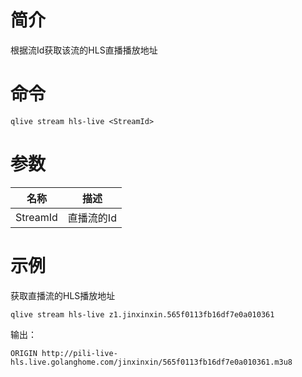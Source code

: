 # 简介

根据流Id获取该流的HLS直播播放地址

# 命令

```
qlive stream hls-live <StreamId>
```

# 参数

|名称|描述|
|--------|---------|
|StreamId|直播流的Id|

# 示例

获取直播流的HLS播放地址

```
qlive stream hls-live z1.jinxinxin.565f0113fb16df7e0a010361
```

输出：

```
ORIGIN http://pili-live-hls.live.golanghome.com/jinxinxin/565f0113fb16df7e0a010361.m3u8
```